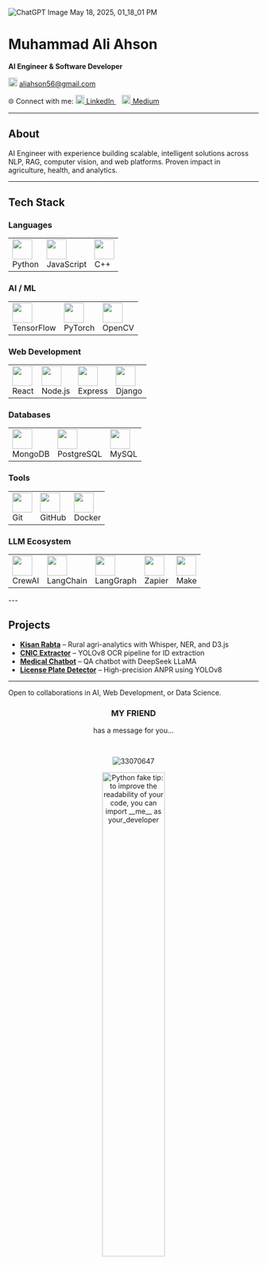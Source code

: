 ![ChatGPT Image May 18, 2025, 01_18_01 PM](https://github.com/user-attachments/assets/b362c333-37d5-464e-9be0-021abc4a9f40)

# Muhammad Ali Ahson

**AI Engineer & Software Developer**  

<img src="https://img.icons8.com/color/24/000000/gmail--v1.png" width="18"/> aliahson56@gmail.com

🌐 Connect with me:
<a href="https://www.linkedin.com/in/muhammadaliahson">
<img src="https://img.icons8.com/color/24/000000/linkedin.png" width="18"/> LinkedIn
</a>   
<a href="https://aliahson.medium.com">
<img src="https://img.icons8.com/ios-filled/24/000000/medium-monogram.png" width="18"/> Medium
</a>

---

## About

AI Engineer with experience building scalable, intelligent solutions across NLP, RAG, computer vision, and web platforms. Proven impact in agriculture, health, and analytics.

---

## Tech Stack

### Languages  
<table><tr>
  <td><img src="https://cdn.jsdelivr.net/gh/devicons/devicon/icons/python/python-original.svg" width="40"/><br>Python</td>
  <td><img src="https://cdn.jsdelivr.net/gh/devicons/devicon/icons/javascript/javascript-original.svg" width="40"/><br>JavaScript</td>
  <td><img src="https://cdn.jsdelivr.net/gh/devicons/devicon/icons/cplusplus/cplusplus-original.svg" width="40"/><br>C++</td>
</tr></table>

### AI / ML  
<table><tr>
  <td><img src="https://cdn.jsdelivr.net/gh/devicons/devicon/icons/tensorflow/tensorflow-original.svg" width="40"/><br>TensorFlow</td>
  <td><img src="https://cdn.jsdelivr.net/gh/devicons/devicon/icons/pytorch/pytorch-original.svg" width="40"/><br>PyTorch</td>
  <td><img src="https://cdn.jsdelivr.net/gh/devicons/devicon/icons/opencv/opencv-original.svg" width="40"/><br>OpenCV</td>
</tr></table>

### Web Development  
<table><tr>
  <td><img src="https://cdn.jsdelivr.net/gh/devicons/devicon/icons/react/react-original.svg" width="40"/><br>React</td>
  <td><img src="https://cdn.jsdelivr.net/gh/devicons/devicon/icons/nodejs/nodejs-original.svg" width="40"/><br>Node.js</td>
  <td><img src="https://cdn.jsdelivr.net/gh/devicons/devicon/icons/express/express-original.svg" width="40"/><br>Express</td>
  <td><img src="https://cdn.jsdelivr.net/gh/devicons/devicon/icons/django/django-plain.svg" width="40"/><br>Django</td>
</tr></table>

### Databases  
<table><tr>
  <td><img src="https://cdn.jsdelivr.net/gh/devicons/devicon/icons/mongodb/mongodb-original.svg" width="40"/><br>MongoDB</td>
  <td><img src="https://cdn.jsdelivr.net/gh/devicons/devicon/icons/postgresql/postgresql-original.svg" width="40"/><br>PostgreSQL</td>
  <td><img src="https://cdn.jsdelivr.net/gh/devicons/devicon/icons/mysql/mysql-original.svg" width="40"/><br>MySQL</td>
</tr></table>

### Tools  
<table><tr>
  <td><img src="https://cdn.jsdelivr.net/gh/devicons/devicon/icons/git/git-original.svg" width="40"/><br>Git</td>
  <td><img src="https://cdn.jsdelivr.net/gh/devicons/devicon/icons/github/github-original.svg" width="40"/><br>GitHub</td>
  <td><img src="https://cdn.jsdelivr.net/gh/devicons/devicon/icons/docker/docker-original.svg" width="40"/><br>Docker</td>
</tr></table>

### LLM Ecosystem  
<table><tr>
  <td><img src="https://cdn.jsdelivr.net/gh/simple-icons/simple-icons/icons/crewai.svg" width="40"/><br>CrewAI</td>
  <td><img src="https://cdn.jsdelivr.net/gh/simple-icons/simple-icons/icons/langchain.svg" width="40"/><br>LangChain</td>
  <td><img src="https://cdn.jsdelivr.net/gh/simple-icons/simple-icons/icons/langgraph.svg" width="40"/><br>LangGraph</td>
  <td><img src="https://cdn.jsdelivr.net/gh/simple-icons/simple-icons/icons/zapier.svg" width="40"/><br>Zapier</td>
  <td><img src="https://cdn.jsdelivr.net/gh/simple-icons/simple-icons/icons/make.svg" width="40"/><br>Make</td>
</tr></table>
---

## Projects

- **[Kisan Rabta](https://huggingface.co/spaces/maliahson/Kisan_Rabta)** – Rural agri-analytics with Whisper, NER, and D3.js  
- **[CNIC Extractor](https://huggingface.co/spaces/maliahson/CNIC_Detector)** – YOLOv8 OCR pipeline for ID extraction  
- **[Medical Chatbot](https://huggingface.co/maliahson/deepseek-finetune-medical)** – QA chatbot with DeepSeek LLaMA  
- **[License Plate Detector](https://huggingface.co/spaces/maliahson/YOLO_Lisencse_Plate_Detector)** – High-precision ANPR using YOLOv8

---

Open to collaborations in AI, Web Development, or Data Science.  

<h3 align="center">MY FRIEND</h3>
<p align="center">has a message for you...</p>

<br>

<div align="center">

![33070647](https://github.com/user-attachments/assets/477d664b-d152-4b91-bae8-cc2398b8d527)


  <img src="https://user-images.githubusercontent.com/38964964/167205200-026483f2-8b0f-4101-b76f-96347a246889.png" width="50%" alt="Python fake tip: to improve the readability of your code, you can import __me__ as your_developer">
</div>

